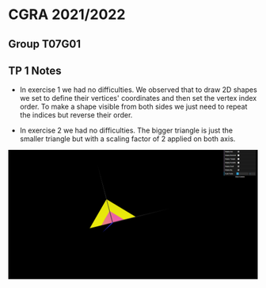 # CGRA 2021/2022

## Group T07G01

## TP 1 Notes

- In exercise 1 we had no difficulties. We observed that to draw 2D shapes we set to define their vertices' coordinates and then set
the vertex index order. To make a shape visible from both sides we just need to repeat the indices but reverse their order.

- In exercise 2 we had no difficulties. The bigger triangle is just the smaller triangle but with a scaling factor of 2 applied on both axis.

![Screenshot 1](screenshots/cgra-t07g01-tp1-1.png)
